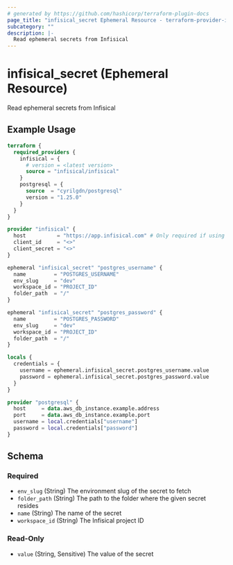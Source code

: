 ```yaml
---
# generated by https://github.com/hashicorp/terraform-plugin-docs
page_title: "infisical_secret Ephemeral Resource - terraform-provider-infisical"
subcategory: ""
description: |-
  Read ephemeral secrets from Infisical
---
```


# infisical_secret (Ephemeral Resource)

Read ephemeral secrets from Infisical

## Example Usage

```terraform
terraform {
  required_providers {
    infisical = {
      # version = <latest version>
      source = "infisical/infisical"
    }
    postgresql = {
      source  = "cyrilgdn/postgresql"
      version = "1.25.0"
    }
  }
}

provider "infisical" {
  host          = "https://app.infisical.com" # Only required if using self hosted instance of Infisical, default is https://app.infisical.com
  client_id     = "<>"
  client_secret = "<>"
}

ephemeral "infisical_secret" "postgres_username" {
  name         = "POSTGRES_USERNAME"
  env_slug     = "dev"
  workspace_id = "PROJECT_ID"
  folder_path  = "/"
}

ephemeral "infisical_secret" "postgres_password" {
  name         = "POSTGRES_PASSWORD"
  env_slug     = "dev"
  workspace_id = "PROJECT_ID"
  folder_path  = "/"
}

locals {
  credentials = {
    username = ephemeral.infisical_secret.postgres_username.value
    password = ephemeral.infisical_secret.postgres_password.value
  }
}

provider "postgresql" {
  host     = data.aws_db_instance.example.address
  port     = data.aws_db_instance.example.port
  username = local.credentials["username"]
  password = local.credentials["password"]
}
```

<!-- schema generated by tfplugindocs -->
## Schema

### Required

- `env_slug` (String) The environment slug of the secret to fetch
- `folder_path` (String) The path to the folder where the given secret resides
- `name` (String) The name of the secret
- `workspace_id` (String) The Infisical project ID

### Read-Only

- `value` (String, Sensitive) The value of the secret
